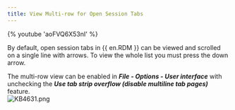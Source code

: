 ```yaml
---
title: View Multi-row for Open Session Tabs
---
```

{% youtube 'aoFVQ6X53nI' %}

By default, open session tabs in {{ en.RDM }} can be viewed and scrolled on a single line with arrows. To view the whole list you must press the down arrow.  

The multi-row view can be enabled in ***File - Options - User interface*** with unchecking the ***Use tab strip overflow (disable multiline tab pages)*** feature.  
![KB4631.png](/img/en/kb/KB4631.png)
